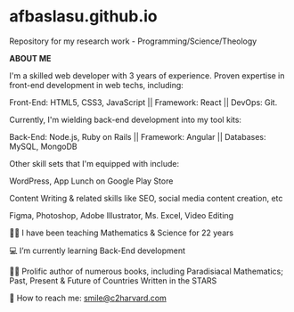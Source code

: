 # afbaslasu.github.io
Repository for my research work - Programming/Science/Theology

**ABOUT ME**

I'm a skilled web developer with 3 years of experience. Proven expertise in front-end development in web techs, including:

Front-End: HTML5, CSS3, JavaScript || Framework: React || DevOps: Git.

Currently, I'm wielding back-end development into my tool kits:

Back-End: Node.js, Ruby on Rails || Framework: Angular || Databases: MySQL, MongoDB

Other skill sets that I'm equipped with include:

WordPress, App Lunch on Google Play Store

Content Writing & related skills like SEO, social media content creation, etc

Figma, Photoshop, Adobe Illustrator, Ms. Excel, Video Editing

👨‍💼 I have been teaching Mathematics & Science for 22 years

💻 I’m currently learning Back-End development

👨‍🏫 Prolific author of numerous books, including Paradisiacal Mathematics; Past, Present & Future of Countries Written in the STARS

💬 How to reach me: smile@c2harvard.com
